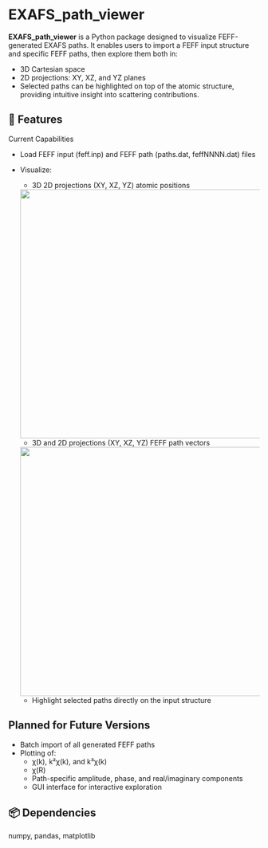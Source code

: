 # EXAFS_path_viewer
**EXAFS_path_viewer** is a Python package designed to visualize FEFF-generated EXAFS paths. It enables users to import a FEFF input structure and specific FEFF paths, then explore them both in:

- 3D Cartesian space  
- 2D projections: XY, XZ, and YZ planes  
- Selected paths can be highlighted on top of the atomic structure, providing intuitive insight into scattering contributions.  

## 🚧 Features
Current Capabilities
- Load FEFF input (feff.inp) and FEFF path (paths.dat, feffNNNN.dat) files
- Visualize:
  - 3D 2D projections (XY, XZ, YZ) atomic positions
  <img src="https://github.com/user-attachments/assets/399d2779-5992-4192-bc11-b961b9d4eb2c" width="500">

  - 3D and 2D projections (XY, XZ, YZ) FEFF path vectors
  <img src="https://github.com/user-attachments/assets/c8b43553-45c0-4273-a60d-422cd5457c4c" width="500">

  - Highlight selected paths directly on the input structure



## Planned for Future Versions 
- Batch import of all generated FEFF paths
- Plotting of:
  - χ(k), k²χ(k), and k³χ(k)
  - χ(R)
  - Path-specific amplitude, phase, and real/imaginary components
  - GUI interface for interactive exploration

## 📦 Dependencies  
numpy, pandas, matplotlib
